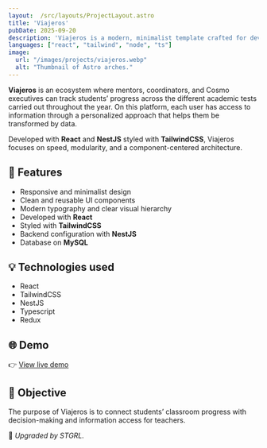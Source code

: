 ```yaml
---
layout:  /src/layouts/ProjectLayout.astro
title: 'Viajeros'
pubDate: 2025-09-20
description: 'Viajeros is a modern, minimalist template crafted for developers and digital creatives.'
languages: ["react", "tailwind", "node", "ts"]
image:
  url: "/images/projects/viajeros.webp"
  alt: "Thumbnail of Astro arches."
--- 
```


**Viajeros** is an ecosystem where mentors, coordinators, and Cosmo executives can track students’ progress across the different academic tests carried out throughout the year. On this platform, each user has access to information through a personalized approach that helps them be transformed by data.

Developed with **React** and **NestJS** styled with **TailwindCSS**, Viajeros focuses on speed, modularity, and a component-centered architecture.

## 🧩 Features

- Responsive and minimalist design
- Clean and reusable UI components
- Modern typography and clear visual hierarchy
- Developed with **React**
- Styled with **TailwindCSS**
- Backend configuration with **NestJS**
- Database on **MySQL**

## 💡 Technologies used

- React
- TailwindCSS
- NestJS
- Typescript
- Redux


## 🌐 Demo

👉 [View live demo](https://viajeros.selecu.net/login) 

## 🎯 Objective

The purpose of Viajeros is to connect students’ classroom progress with decision-making and information access for teachers.


🚀 *Upgraded by STGRL.*
